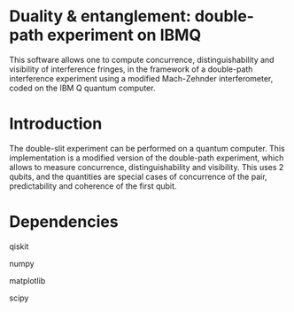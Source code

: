 # Duality & entanglement: double-path experiment on IBMQ
This software allows one to compute concurrence, distinguishability and visibility of interference fringes, in the framework of a double-path interference experiment using a modified Mach-Zehnder interferometer, coded on the IBM Q quantum computer.

# Introduction
The double-slit experiment can be performed on a quantum computer. This implementation is a modified version of the double-path experiment, which allows to measure concurrence, distinguishability and visibility. This uses 2 qubits, and the quantities are special cases of concurrence of the pair, predictability and coherence of the first qubit. 

# Dependencies

qiskit

numpy

matplotlib

scipy
